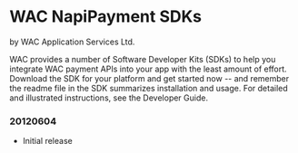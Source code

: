 # WAC NapiPayment SDKs #
by WAC Application Services Ltd.

WAC provides a number of Software Developer Kits (SDKs) to help you integrate WAC payment APIs into your app with the least amount of effort. 
Download the SDK for your platform and get started now -- and remember the readme file in the SDK summarizes installation and usage.
For detailed and illustrated instructions, see the Developer Guide.

### 20120604 ###
* Initial release
